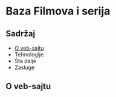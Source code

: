 <h1>Baza Filmova i serija </h1>
<h2>Sadržaj</h2>
<ul>
  <li><a href="#" id="about">O veb-sajtu</a></li>
  <li>Tehnologije</li>
  <li>Šta dalje</li>
  <li>Zasluge</li>
</ul>

<h2 id="about">O veb-sajtu</h2>
<p></p>
